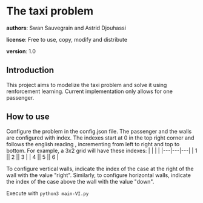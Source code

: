 # The taxi problem

**authors**: Swan Sauvegrain and Astrid Djouhassi

**license**: Free to use, copy, modify and distribute

**version**: 1.0

## Introduction

This project aims to modelize the taxi problem and solve it using renforcement learning.
Current implementation only allows for one passenger.

## How to use

Configure the problem in the config.json file.
The passenger and the walls are configured with index.
The indexes start at 0 in the top right corner and follows the english reading , incrementing from left to right and top to bottom.
For example, a 3x2 grid will have these indexes:
|   |   |   |
|---|---|---|
| 1 \|| 2 \|| 3 |
| 4 \|| 5 \|| 6 |

To configure vertical walls, indicate the index of the case at the right of the wall with the value "right". Similarly, to configure horizontal walls, indicate the index of the case above the wall with the value "down".

Execute with
``python3 main-VI.py``
